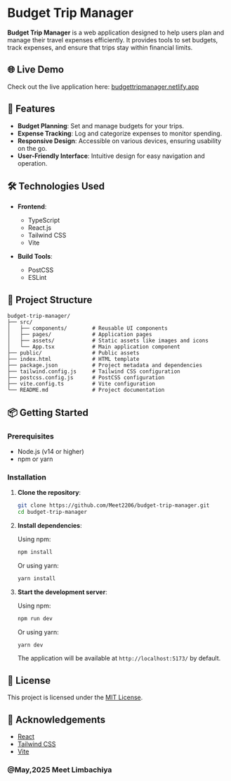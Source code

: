 # Budget Trip Manager

**Budget Trip Manager** is a web application designed to help users plan and manage their travel expenses efficiently. It provides tools to set budgets, track expenses, and ensure that trips stay within financial limits.

## 🌐 Live Demo

Check out the live application here: [budgettripmanager.netlify.app](https://budgettripmanager.netlify.app)

## 🚀 Features

- **Budget Planning**: Set and manage budgets for your trips.
- **Expense Tracking**: Log and categorize expenses to monitor spending.
- **Responsive Design**: Accessible on various devices, ensuring usability on the go.
- **User-Friendly Interface**: Intuitive design for easy navigation and operation.

## 🛠️ Technologies Used

- **Frontend**:
  - TypeScript
  - React.js
  - Tailwind CSS
  - Vite

- **Build Tools**:
  - PostCSS
  - ESLint

## 📁 Project Structure

```
budget-trip-manager/
├── src/
│   ├── components/        # Reusable UI components
│   ├── pages/             # Application pages
│   ├── assets/            # Static assets like images and icons
│   └── App.tsx            # Main application component
├── public/                # Public assets
├── index.html             # HTML template
├── package.json           # Project metadata and dependencies
├── tailwind.config.js     # Tailwind CSS configuration
├── postcss.config.js      # PostCSS configuration
├── vite.config.ts         # Vite configuration
└── README.md              # Project documentation
```

## 📦 Getting Started

### Prerequisites

- Node.js (v14 or higher)
- npm or yarn

### Installation

1. **Clone the repository**:

   ```bash
   git clone https://github.com/Meet2206/budget-trip-manager.git
   cd budget-trip-manager
   ```

2. **Install dependencies**:

   Using npm:
   ```bash
   npm install
   ```

   Or using yarn:
   ```bash
   yarn install
   ```

3. **Start the development server**:

   Using npm:
   ```bash
   npm run dev
   ```

   Or using yarn:
   ```bash
   yarn dev
   ```

   The application will be available at `http://localhost:5173/` by default.

## 📄 License

This project is licensed under the [MIT License](LICENSE).

## 🙌 Acknowledgements

- [React](https://reactjs.org/)
- [Tailwind CSS](https://tailwindcss.com/)
- [Vite](https://vitejs.dev/)

### @May,2025 Meet Limbachiya